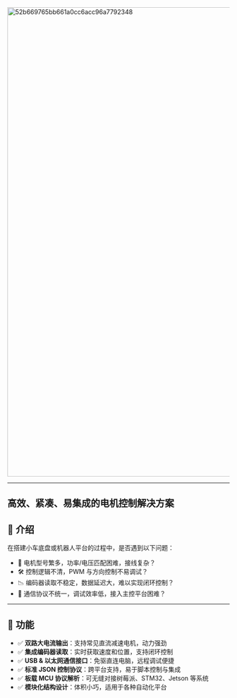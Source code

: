<img width="2324" height="1065" alt="52b669765bb661a0cc6acc96a7792348" src="https://github.com/user-attachments/assets/89046424-8080-4cab-92bc-4577663d9c41" />

---
**高效、紧凑、易集成的电机控制解决方案**
---

## 🧩 介绍

在搭建小车底盘或机器人平台的过程中，是否遇到以下问题：

* 🤔 电机型号繁多，功率/电压匹配困难，接线复杂？
* 🛠 控制逻辑不清，PWM 与方向控制不易调试？
* 📉 编码器读取不稳定，数据延迟大，难以实现闭环控制？
* 🔌 通信协议不统一，调试效率低，接入主控平台困难？

---

## 🚀 功能

* ✅ **双路大电流输出**：支持常见直流减速电机，动力强劲
* ✅ **集成编码器读取**：实时获取速度和位置，支持闭环控制
* ✅ **USB &amp; 以太网通信接口**：免驱直连电脑，远程调试便捷
* ✅ **标准 JSON 控制协议**：跨平台支持，易于脚本控制与集成
* ✅ **板载 MCU 协议解析**：可无缝对接树莓派、STM32、Jetson 等系统
* ✅ **模块化结构设计**：体积小巧，适用于各种自动化平台

